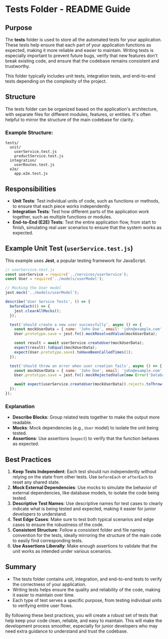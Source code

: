 # Tests Folder - README Guide

## Purpose
The **tests** folder is used to store all the automated tests for your application. These tests help ensure that each part of your application functions as expected, making it more reliable and easier to maintain. Writing tests is especially important to prevent future bugs, verify that new features don't break existing code, and ensure that the codebase remains consistent and trustworthy.

This folder typically includes unit tests, integration tests, and end-to-end tests depending on the complexity of the project.

## Structure
The tests folder can be organized based on the application's architecture, with separate files for different modules, features, or entities. It's often helpful to mirror the structure of the main codebase for clarity.

### Example Structure:
```
tests/
  unit/
    userService.test.js
    productService.test.js
  integration/
    userRoutes.test.js
  e2e/
    app.e2e.test.js
```

## Responsibilities
- **Unit Tests**: Test individual units of code, such as functions or methods, to ensure that each piece works independently.
- **Integration Tests**: Test how different parts of the application work together, such as multiple functions or modules.
- **End-to-End (E2E) Tests**: Test the entire application flow, from start to finish, simulating real user scenarios to ensure that the system works as expected.

## Example Unit Test (`userService.test.js`)
This example uses **Jest**, a popular testing framework for JavaScript.

```js
// userService.test.js
const userService = require('../services/userService');
const User = require('../models/userModel');

// Mocking the User model
jest.mock('../models/userModel');

describe('User Service Tests', () => {
  beforeEach(() => {
    jest.clearAllMocks();
  });

  test('should create a new user successfully', async () => {
    const mockUserData = { name: 'John Doe', email: 'john@example.com', password: 'password123' };
    User.prototype.save = jest.fn().mockResolvedValue(mockUserData);

    const result = await userService.createUser(mockUserData);
    expect(result).toEqual(mockUserData);
    expect(User.prototype.save).toHaveBeenCalledTimes(1);
  });

  test('should throw an error when user creation fails', async () => {
    const mockUserData = { name: 'John Doe', email: 'john@example.com', password: 'password123' };
    User.prototype.save = jest.fn().mockRejectedValue(new Error('Database error'));

    await expect(userService.createUser(mockUserData)).rejects.toThrow('Error creating user: Database error');
  });
});
```

### Explanation
- **Describe Blocks**: Group related tests together to make the output more readable.
- **Mocks**: Mock dependencies (e.g., `User` model) to isolate the unit being tested.
- **Assertions**: Use assertions (`expect`) to verify that the function behaves as expected.

## Best Practices
1. **Keep Tests Independent**: Each test should run independently without relying on the state from other tests. Use `beforeEach` or `afterEach` to reset any shared state.
2. **Mock External Dependencies**: Use mocks to simulate the behavior of external dependencies, like database models, to isolate the code being tested.
3. **Descriptive Test Names**: Use descriptive names for test cases to clearly indicate what is being tested and expected, making it easier for junior developers to understand.
4. **Test Edge Cases**: Make sure to test both typical scenarios and edge cases to ensure the robustness of the code.
5. **Consistent Structure**: Follow a consistent folder and file naming convention for the tests, ideally mirroring the structure of the main code to easily find corresponding tests.
6. **Use Assertions Liberally**: Make enough assertions to validate that the unit works as intended under various scenarios.

## Summary
- The tests folder contains unit, integration, and end-to-end tests to verify the correctness of your application.
- Writing tests helps ensure the quality and reliability of the code, making it easier to maintain over time.
- Each type of test serves a specific purpose, from testing individual units to verifying entire user flows.

By following these best practices, you will create a robust set of tests that help keep your code clean, reliable, and easy to maintain. This will make the development process smoother, especially for junior developers who may need extra guidance to understand and trust the codebase.

